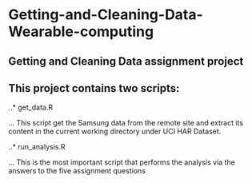 # Getting-and-Cleaning-Data-Wearable-computing

## Getting and Cleaning Data assignment project

## This project contains two scripts:

..* get_data.R

... This script get the Samsung data from the remote site and extract its content in the current working directory under UCI HAR Dataset.

..* run_analysis.R

... This is the most important script that performs the analysis via the answers to the five assignment questions


